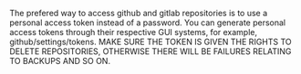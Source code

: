 The prefered way to access github and gitlab repositories is to use a personal access token instead of a password. 
You can generate personal access tokens through their respective GUI systems, for example, github/settings/tokens.
MAKE SURE THE TOKEN IS GIVEN THE RIGHTS TO DELETE REPOSITORIES, OTHERWISE THERE WILL BE FAILURES RELATING TO BACKUPS AND SO ON. 
